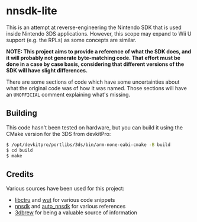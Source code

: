 # nnsdk-lite

This is an attempt at reverse-engineering the Nintendo SDK that is used inside Nintendo 3DS applications. However, this scope may expand to Wii U support (e.g. the RPLs) as some concepts are similar.

**NOTE: This project aims to provide a reference of what the SDK does, and it will probably not generate byte-matching code. That effort must be done in a case by case basis, considering that different versions of the SDK will have slight differences.**

There are some sections of code which have some uncertainties about what the original code was of how it was named. Those sections will have an `UNOFFICIAL` comment explaining what's missing.

## Building

This code hasn't been tested on hardware, but you can build it using the CMake version for the 3DS from devkitPro:

```sh
$ /opt/devkitpro/portlibs/3ds/bin/arm-none-eabi-cmake -B build
$ cd build
$ make
```

## Credits

Various sources have been used for this project:

- [libctru](https://github.com/devkitPro/libctru) and [wut](https://github.com/devkitPro/wut) for various code snippets
- [nnsdk](https://github.com/3dsdecomp/nnsdk) and [auto_nnsdk](https://github.com/gamestabled/auto_nnsdk) for various references
- [3dbrew](https://3dbrew.org) for being a valuable source of information
